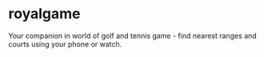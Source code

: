 # royalgame
Your companion in world of golf and tennis game - find nearest ranges and courts using your phone or watch.
